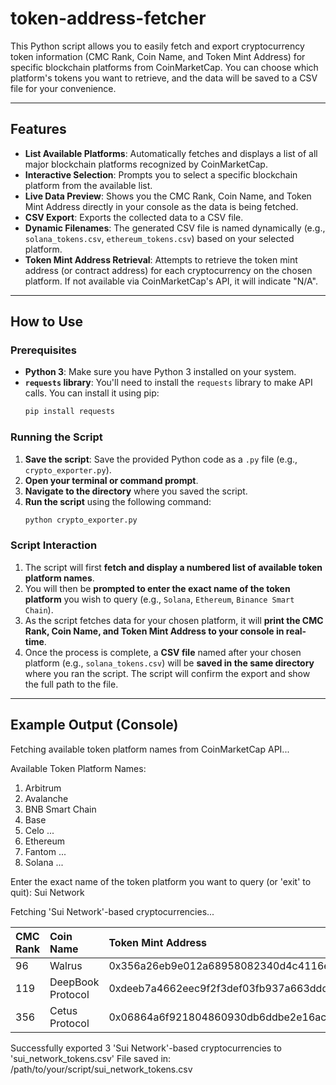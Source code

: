 # token-address-fetcher

This Python script allows you to easily fetch and export cryptocurrency token information (CMC Rank, Coin Name, and Token Mint Address) for specific blockchain platforms from CoinMarketCap. You can choose which platform's tokens you want to retrieve, and the data will be saved to a CSV file for your convenience.

---
## Features

* **List Available Platforms**: Automatically fetches and displays a list of all major blockchain platforms recognized by CoinMarketCap.
* **Interactive Selection**: Prompts you to select a specific blockchain platform from the available list.
* **Live Data Preview**: Shows you the CMC Rank, Coin Name, and Token Mint Address directly in your console as the data is being fetched.
* **CSV Export**: Exports the collected data to a CSV file.
* **Dynamic Filenames**: The generated CSV file is named dynamically (e.g., `solana_tokens.csv`, `ethereum_tokens.csv`) based on your selected platform.
* **Token Mint Address Retrieval**: Attempts to retrieve the token mint address (or contract address) for each cryptocurrency on the chosen platform. If not available via CoinMarketCap's API, it will indicate "N/A".

---
## How to Use

### Prerequisites

* **Python 3**: Make sure you have Python 3 installed on your system.
* **`requests` library**: You'll need to install the `requests` library to make API calls. You can install it using pip:
    ```bash
    pip install requests
    ```

### Running the Script

1.  **Save the script**: Save the provided Python code as a `.py` file (e.g., `crypto_exporter.py`).
2.  **Open your terminal or command prompt**.
3.  **Navigate to the directory** where you saved the script.
4.  **Run the script** using the following command:
    ```bash
    python crypto_exporter.py
    ```

### Script Interaction

1.  The script will first **fetch and display a numbered list of available token platform names**.
2.  You will then be **prompted to enter the exact name of the token platform** you wish to query (e.g., `Solana`, `Ethereum`, `Binance Smart Chain`).
3.  As the script fetches data for your chosen platform, it will **print the CMC Rank, Coin Name, and Token Mint Address to your console in real-time**.
4.  Once the process is complete, a **CSV file** named after your chosen platform (e.g., `solana_tokens.csv`) will be **saved in the same directory** where you ran the script. The script will confirm the export and show the full path to the file.

---
## Example Output (Console)

Fetching available token platform names from CoinMarketCap API...

Available Token Platform Names:
  1. Arbitrum
  2. Avalanche
  3. BNB Smart Chain
  4. Base
  5. Celo
  ...
  15. Ethereum
  16. Fantom
  ...
  30. Solana
  ...

Enter the exact name of the token platform you want to query (or 'exit' to quit): Sui Network

Fetching 'Sui Network'-based cryptocurrencies...

| CMC Rank | Coin Name         | Token Mint Address                                                      |
| :------- | :---------------- | :---------------------------------------------------------------------- |
| 96       | Walrus            | 0x356a26eb9e012a68958082340d4c4116e7f55615cf27affcff209cf0ae544f59::wal::WAL |
| 119      | DeepBook Protocol | 0xdeeb7a4662eec9f2f3def03fb937a663dddaa2e215b8078a284d026b7946c270::deep::DEEP |
| 356      | Cetus Protocol    | 0x06864a6f921804860930db6ddbe2e16acdf8504495ea7481637a1c8b9a8fe54b::cetus::CETUS |

Successfully exported 3 'Sui Network'-based cryptocurrencies to 'sui_network_tokens.csv'
File saved in: /path/to/your/script/sui_network_tokens.csv
